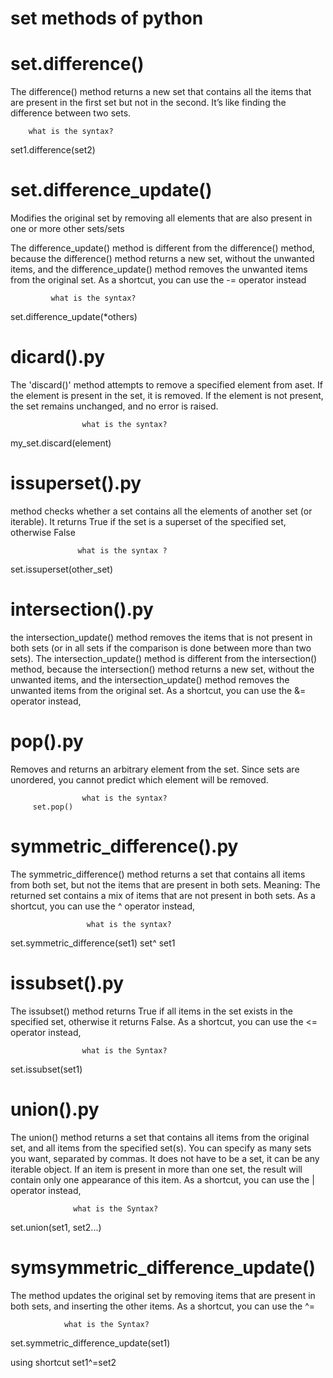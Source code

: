 # set methods of python

# set.difference()
The difference() method returns a new set that contains all the items that are present in the first set but not in the second. It’s like finding the difference between two sets.
        
        what is the syntax?

set1.difference(set2)

# set.difference_update()

Modifies the original set by removing all elements that are also present in one or more other sets/sets

The difference_update() method is different from the difference() method, because the difference() method returns a new set, without the unwanted items, and the difference_update() method removes the unwanted items from the original set.
As a shortcut, you can use the -= operator instead
             
             what is the syntax?

set.difference_update(*others)
 
 # dicard().py

The 'discard()' method attempts to remove a specified element from aset.
If the element is present in the set, it is removed. If the element is not
present, the set remains unchanged, and no error is raised.
 

                    what is the syntax?

my_set.discard(element)
 
# issuperset().py

method checks whether a set contains all the elements of another set (or iterable). It returns True if the set is a superset of the specified set, otherwise False

                   what is the syntax ?

set.issuperset(other_set)

# intersection().py
the intersection_update() method removes the items that is not present in both sets (or in all sets if the comparison is done between more than two sets).
The intersection_update() method is different from the intersection() method, because the intersection() method returns a new set, without the unwanted items, and the intersection_update() method removes the unwanted items from the original set.
As a shortcut, you can use the &= operator instead, 
# pop().py
Removes and returns an arbitrary element from the set.
Since sets are unordered, you cannot predict which element will be removed.
                    
                    what is the syntax?
         set.pop()  

# symmetric_difference().py

The symmetric_difference() method returns a set that contains all items from both set, but not the items that are present in both sets.
Meaning: The returned set contains a mix of items that are not present in both sets.
As a shortcut, you can use the ^ operator instead,

                     what is the syntax?
set.symmetric_difference(set1)
set^ set1

# issubset().py
The issubset() method returns True if all items in the set exists in the specified set, otherwise it returns False.
As a shortcut, you can use the <= operator instead, 
                    
                    what is the Syntax?

set.issubset(set1)

# union().py 
The union() method returns a set that contains all items from the original set, and all items from the specified set(s).
You can specify as many sets you want, separated by commas.
It does not have to be a set, it can be any iterable object.
If an item is present in more than one set, the result will contain only one appearance of this item.
As a shortcut, you can use the | operator instead, 

                  what is the Syntax?

set.union(set1, set2...)

# symsymmetric_difference_update()

The  method updates the original set by removing items that are present in both sets, and inserting the other items.
As a shortcut, you can use the ^=
                
                what is the Syntax?

set.symmetric_difference_update(set1)

using shortcut
 set1^=set2